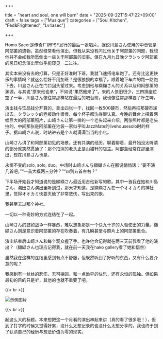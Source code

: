 +++

title = "heart and soul, one will burn"
date = "2025-09-22T15:47:22+09:00"
draft = false
tags = ["Musique"]
categories = ["Soul Kitchen", "Fed&Frightened", "Lv4asec"]

+++

Homo Sacer是传奇厂牌PSF发行的最后一张唱片。据说川島さん使用的中音管是阿部薰的遗物，虽然经常看他演出，但我从来没有问过他关于阿部薰的问题，我想他并不会如我所愿倒出一些关于阿部薰的旧事。但在九月九日晚クラシック阿部薰的忌日纪念演出里似乎能窥见一二过往。



其实本来没有去的打算，只是正好准时下班，我就飞速搭电车跑了。还有比这更快乐的事情吗？就这么恰好不用加班？是很狼狈的幸福了。顺着地下车库的路一路跑下去，川島さん正在门口回头望过来。考虑到他与纐纈さん的关系以及和阿部薰的渊源，与其说“原来他也来”，不如说“果然他来了”。来的人依旧很少，三四排座位空了一半，川島さん像往常那样站在最后的吧台前，我也像往常那样要了杯生啤。



演出钱与饮品钱分开算的，拿出四张一千，找回一枚500硬币，然后再把那硬币递出去。クラシック的老板动作很慢，每个杯子都洗得很认真。今晚的舞台上摆着两幅巨大的阿部薰照片，山崎さん让第一排的一个老头起来介绍。两张照片都是老头拍的，中间那张是阿部薰在池袋一家似乎叫JazzMate的livehousesolo时的样子。据山崎さん说，时站进去是个人就满满当当的小店。



山崎さん讲了和阿部薰初见的场景，还有共演的经历。聊着聊着，最开始没太听清的部分就突然贯通了：那个拍照的老头正是山猫轩的店主。阿部薰经常在那里演出，现在川島さん也是。



永恒不变的solo, solo, duo。中场时山崎さん与纐纈さん在那说悄悄话：“要不演几首吧。”“一首大概两三分钟？”“四到五首左右？”



下半场开始我才知道说的是纐纈さん最近用吉他新写的歌。其中一首我在她和川島さん、潮田さん演出里听到过，那天才知道，是纐纈さん在一个オオカミ的神社里，觉得オオカミ快要灭绝了非常悲伤，写出来的歌。



我甚至去过那个神社。



一切以一种奇妙的方式连结在了一起。



山崎さん的鼓如战争一样暴烈，难以想象那是一个快九十岁的人驱使出的力量。纐纈さん则是意识着阿部薰的存在吹奏着，有几瞬甚至与照片上的阿部薰重合。



演出结束后山崎さん和每个观众握了手。也许他会记得就在两三天前我看了他的演出？（纐纈さん也理应记得我，就在前一天我在hako gallery看了她和悟空）



虽然我在这样的连结里感到有点不舒服，但既然听到了好听的东西，又有什么要介意的呢？



我感到有一丝丝的悲伤，无可挽回，和一点诡异的快乐，还有永恒的孤独。但如果最初的目的只是听，其他的也就不重要了吧。

{{< br >}}


![示例图片](/images/memoryabe.jpg)


{{< br >}}

起这么大的标题，本来想把这一个月看的演出串起来讲（真的看了很多哦！），但到了打字的时候又觉得好累，没什么太想记录的也没什么太想分享的，我也终于到了认清自己的经历与想法价值为零的现实。

